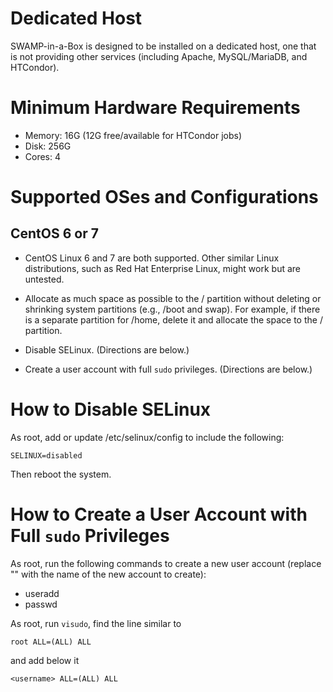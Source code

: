 Dedicated Host
==============

SWAMP-in-a-Box is designed to be installed on a dedicated host, one that is
not providing other services (including Apache, MySQL/MariaDB, and HTCondor).


Minimum Hardware Requirements
=============================

  - Memory: 16G (12G free/available for HTCondor jobs)
  - Disk:   256G
  - Cores:  4


Supported OSes and Configurations
=================================

CentOS 6 or 7
-------------

  - CentOS Linux 6 and 7 are both supported. Other similar Linux
    distributions, such as Red Hat Enterprise Linux, might work but are
    untested.

  - Allocate as much space as possible to the / partition without deleting or
    shrinking system partitions (e.g., /boot and swap). For example, if there
    is a separate partition for /home, delete it and allocate the space to the
    / partition.

  - Disable SELinux. (Directions are below.)

  - Create a user account with full `sudo` privileges. (Directions are below.)


How to Disable SELinux
======================

As root, add or update /etc/selinux/config to include the following:

    SELINUX=disabled

Then reboot the system.


How to Create a User Account with Full `sudo` Privileges
========================================================

As root, run the following commands to create a new user account
(replace "<username>" with the name of the new account to create):

  - useradd <username>
  - passwd <username> <password for username>

As root, run `visudo`, find the line similar to

    root ALL=(ALL) ALL

and add below it

    <username> ALL=(ALL) ALL
